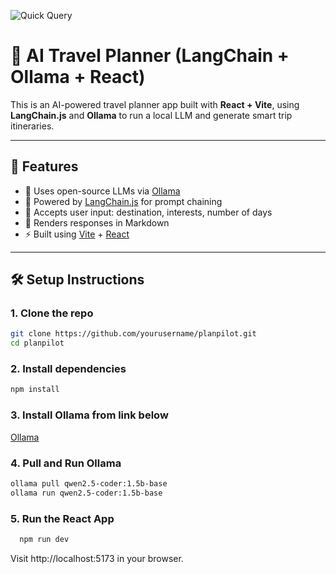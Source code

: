 
![Quick Query](https://github.com/user-attachments/assets/0dd05065-0563-41e0-8a81-92e4ff068cd2)


# 🧳 AI Travel Planner (LangChain + Ollama + React)

This is an AI-powered travel planner app built with **React + Vite**, using **LangChain.js** and **Ollama** to run a local LLM and generate smart trip itineraries.

---

## 🚀 Features

- 🧠 Uses open-source LLMs via [Ollama](https://ollama.com)
- 🔗 Powered by [LangChain.js](https://js.langchain.com/) for prompt chaining
- 💬 Accepts user input: destination, interests, number of days
- 📄 Renders responses in Markdown
- ⚡ Built using [Vite](https://vitejs.dev) + [React](https://react.dev)

---

## 🛠️ Setup Instructions

### 1. Clone the repo

 ```bash
 git clone https://github.com/yourusername/planpilot.git
 cd planpilot
 ```
### 2. Install dependencies 


 ```bash
npm install
 ```

### 3. Install Ollama from link below 
 [Ollama](https://ollama.com/download)


### 4. Pull and Run Ollama 

```bash 
ollama pull qwen2.5-coder:1.5b-base
ollama run qwen2.5-coder:1.5b-base
```

### 5. Run the React App

```bash 
  npm run dev
```

Visit http://localhost:5173 in your browser.
